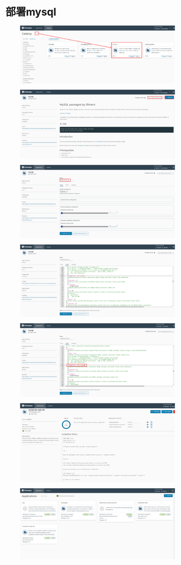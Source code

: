 # 部署mysql

<figure><img src="../../.gitbook/assets/image-20220731123232615.png" alt=""><figcaption></figcaption></figure>

<figure><img src="../../.gitbook/assets/image-20220731123317237.png" alt=""><figcaption></figcaption></figure>

<figure><img src="../../.gitbook/assets/image-20220731123435198.png" alt=""><figcaption></figcaption></figure>

<figure><img src="../../.gitbook/assets/image-20220731123604413.png" alt=""><figcaption></figcaption></figure>

<figure><img src="../../.gitbook/assets/image-20220731123706442.png" alt=""><figcaption></figcaption></figure>

<figure><img src="../../.gitbook/assets/image-20220731123928124.png" alt=""><figcaption></figcaption></figure>

<figure><img src="../../.gitbook/assets/image-20220731124059841.png" alt=""><figcaption></figcaption></figure>
